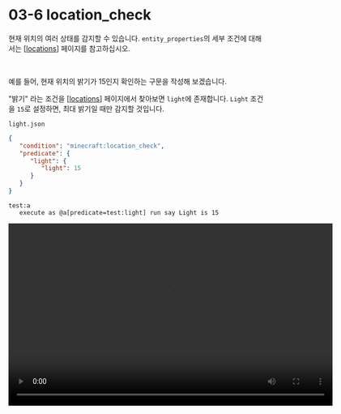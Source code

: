 # 03-6 location_check

현재 위치의 여러 상태를 감지할 수 있습니다.
`entity_properties`의 세부 조건에 대해서는 [[locations](03-6_1)] 페이지를 참고하십시오.

<br/>

예를 들어, 현재 위치의 밝기가 15인지 확인하는 구문을 작성해 보겠습니다.

"밝기" 라는 조건을 [[locations](03-6_1)] 페이지에서 찾아보면 `light`에 존재합니다.
`Light` 조건을 `15`로 설정하면, 최대 밝기일 때만 감지할 것입니다.

`light.json`
```json
{
   "condition": "minecraft:location_check",
   "predicate": {
      "light": {
         "light": 15
      }
   }
}
```

```mcfunction
test:a
   execute as @a[predicate=test:light] run say Light is 15
```

   <video width="640" height="360" controls>
      <source src="assets/vid/03-6/light.mp4" type="video/mp4">
   </video>